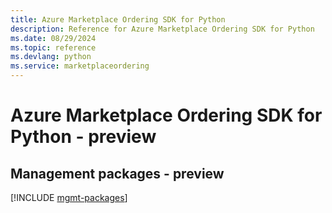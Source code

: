```yaml
---
title: Azure Marketplace Ordering SDK for Python
description: Reference for Azure Marketplace Ordering SDK for Python
ms.date: 08/29/2024
ms.topic: reference
ms.devlang: python
ms.service: marketplaceordering
---
```

# Azure Marketplace Ordering SDK for Python - preview

## Management packages - preview
[!INCLUDE [mgmt-packages](marketplace-ordering-mgmt-index.md)]